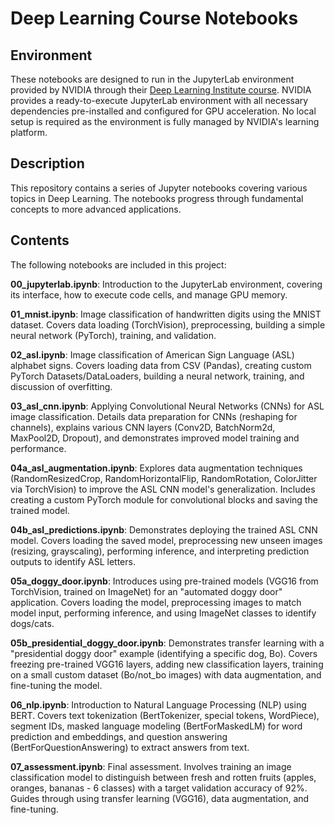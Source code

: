 # Deep Learning Course Notebooks

## Environment

These notebooks are designed to run in the JupyterLab environment provided by NVIDIA through their [Deep Learning Institute course](https://learn.nvidia.com/courses/course-detail?course_id=course-v1:DLI+C-FX-01+V3). NVIDIA provides a ready-to-execute JupyterLab environment with all necessary dependencies pre-installed and configured for GPU acceleration. No local setup is required as the environment is fully managed by NVIDIA's learning platform.

## Description

This repository contains a series of Jupyter notebooks covering various topics in Deep Learning. The notebooks progress through fundamental concepts to more advanced applications.

## Contents

The following notebooks are included in this project:

**00_jupyterlab.ipynb**: Introduction to the JupyterLab environment, covering its interface, how to execute code cells, and manage GPU memory.

**01_mnist.ipynb**: Image classification of handwritten digits using the MNIST dataset. Covers data loading (TorchVision), preprocessing, building a simple neural network (PyTorch), training, and validation.

**02_asl.ipynb**: Image classification of American Sign Language (ASL) alphabet signs. Covers loading data from CSV (Pandas), creating custom PyTorch Datasets/DataLoaders, building a neural network, training, and discussion of overfitting.

**03_asl_cnn.ipynb**: Applying Convolutional Neural Networks (CNNs) for ASL image classification. Details data preparation for CNNs (reshaping for channels), explains various CNN layers (Conv2D, BatchNorm2d, MaxPool2D, Dropout), and demonstrates improved model training and performance.

**04a_asl_augmentation.ipynb**: Explores data augmentation techniques (RandomResizedCrop, RandomHorizontalFlip, RandomRotation, ColorJitter via TorchVision) to improve the ASL CNN model's generalization. Includes creating a custom PyTorch module for convolutional blocks and saving the trained model.

**04b_asl_predictions.ipynb**: Demonstrates deploying the trained ASL CNN model. Covers loading the saved model, preprocessing new unseen images (resizing, grayscaling), performing inference, and interpreting prediction outputs to identify ASL letters.

**05a_doggy_door.ipynb**: Introduces using pre-trained models (VGG16 from TorchVision, trained on ImageNet) for an "automated doggy door" application. Covers loading the model, preprocessing images to match model input, performing inference, and using ImageNet classes to identify dogs/cats.

**05b_presidential_doggy_door.ipynb**: Demonstrates transfer learning with a "presidential doggy door" example (identifying a specific dog, Bo). Covers freezing pre-trained VGG16 layers, adding new classification layers, training on a small custom dataset (Bo/not_bo images) with data augmentation, and fine-tuning the model.

**06_nlp.ipynb**: Introduction to Natural Language Processing (NLP) using BERT. Covers text tokenization (BertTokenizer, special tokens, WordPiece), segment IDs, masked language modeling (BertForMaskedLM) for word prediction and embeddings, and question answering (BertForQuestionAnswering) to extract answers from text.

**07_assessment.ipynb**: Final assessment. Involves training an image classification model to distinguish between fresh and rotten fruits (apples, oranges, bananas - 6 classes) with a target validation accuracy of 92%. Guides through using transfer learning (VGG16), data augmentation, and fine-tuning.
